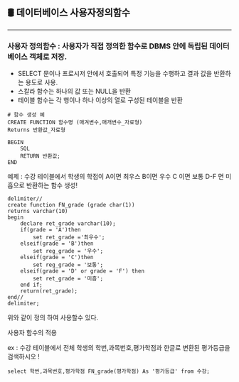 ## 🛢 데이터베이스 사용자정의함수

--------------------------------------------------------------------------------

### 사용자 정의함수 : 사용자가 직접 정의한 함수로 DBMS 안에 독립된 데이터베이스 객체로 저장.

- SELECT 문이나 프로시저 안에서 호출되어 특정 기능을 수행하고 결과 값을 반환하는 용도로 사용.
- 스칼라 함수는 하나의 값 또는 NULL을 반환
- 테이블 함수는 각 행이나 하나 이상의 열로 구성된 테이블을 반환

```mysql
# 함수 생성 예
CREATE FUNCTION 함수명 (매겨변수,매개변수_자료형)
Returns 반환값_자료형

BEGIN
	SQL
	RETURN 반환값;
END
```

예제 : 수강 테이블에서 학생의 학접이 A이면 최우스 B이면 우수 C 이면 보통 D-F 면 미흡으로 반환하는 함수 생성!

```mysql
delimiter//
create function FN_grade (grade char(1))
returns varchar(10)
begin
	declare ret_grade varchar(10);
	if(grade = 'A')then
		set ret_grade ='최우수';
	elseif(grade = 'B')then
		set reg_grade = '우수';
	elseif(grade = 'C')then
		set reg_grade = '보통';
	elseif(grade = 'D' or grade = 'F') then
		set ret_grade = '미흡';
	end if;
	return(ret_grade);
end//
delimiter;
```

위와 같이 정의 하여 사용할수 있다.



사용자 함수의 적용

ex : 수강 테이블에서 전체 학생의 학번,과목번호,평가학점과 한글로 변환된 평가등급을 검색하시오 !

```mysql
select 학번,과목번호,평가학점 FN_grade(평가학점) As '평가등급' from 수강;
```







